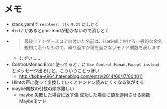 # メモ

- stack.yamlで `resolver: lts-9.21` にしとく
- `dist/` があるとghc-modが動かないので消しとく
- > 最後にアンダースコアの付いた名前は、Haskellにおける一般的な命名規約に沿ったもので、繰り返すが値を返さないモナド関数を表します
  - むずい……
- Control.Monad.Error 使ってるとこに `Use Control.Monad.Except instead` とメッセージ出るけど、こういうことっぽい
  - http://koba-e964.hatenablog.com/entry/2014/06/17/004011
- Hlintの声に従って変換していくとドンドン読みにくくなる気がする
- maybe関数の引数の順序難しい
  - maybe 失敗した場合に返す値 成功した場合に値を適用させる関数 Maybeモナド
